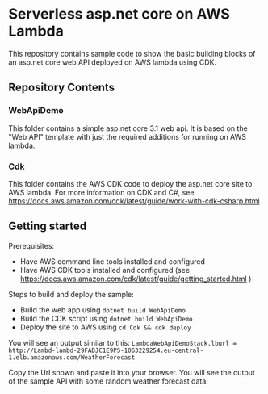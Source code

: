 # Serverless asp.net core on AWS Lambda

This repository contains sample code to show the basic building blocks
of an asp.net core web API deployed on AWS lambda using CDK.

## Repository Contents

### WebApiDemo
This folder contains a simple asp.net core 3.1 web api. It is based on the "Web API" template with just the required additions for running on AWS lambda.

### Cdk
This folder contains the AWS CDK code to deploy the asp.net core site to AWS lambda.
For more information on CDK and C#, see https://docs.aws.amazon.com/cdk/latest/guide/work-with-cdk-csharp.html


## Getting started

Prerequisites:
* Have AWS command line tools installed and configured
* Have AWS CDK tools installed and configured (see https://docs.aws.amazon.com/cdk/latest/guide/getting_started.html )

Steps to build and deploy the sample:
* Build the web app using  `dotnet build WebApiDemo`
* Build the CDK script using  `dotnet build WebApiDemo`
* Deploy the site to AWS using `cd Cdk && cdk deploy`

You will see an output similar to this:
`LambdaWebApiDemoStack.lburl = http://Lambd-lambd-29FADJC1E9PS-1063229254.eu-central-1.elb.amazonaws.com/WeatherForecast`

Copy the Url shown and paste it into your browser. You will see the output of the sample API with some random weather forecast data.
